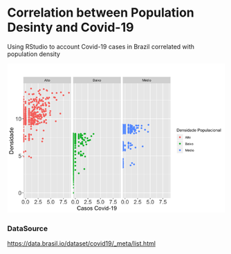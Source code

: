 # Correlation between Population Desinty and Covid-19
Using RStudio to account Covid-19 cases in Brazil correlated with population density

![COVID 19](https://github.com/feliponi/covid/blob/master/covid.png)


### DataSource
https://data.brasil.io/dataset/covid19/_meta/list.html
